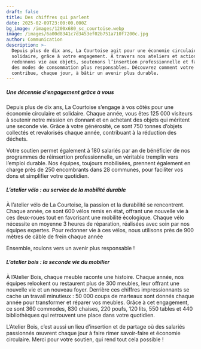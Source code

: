 ```yaml
---
draft: false
title: Des chiffres qui parlent
date: 2025-02-09T23:00:00.000Z
bg_image: /images/1200x680_sc_courtoise.webp
image: /images/6a00d8341c7d3453ef02b751a710f7200c.jpg
author: Communication
description: >-
  Depuis plus de dix ans, La Courtoise agit pour une économie circulaire et
  solidaire, grâce à votre engagement. À travers nos ateliers et actions, nous
  redonnons vie aux objets, soutenons l’insertion professionnelle et favorisons
  des modes de consommation plus responsables. Découvrez comment votre soutien
  contribue, chaque jour, à bâtir un avenir plus durable.
---
```


##### **Une décennie d’engagement grâce à vous**

Depuis plus de dix ans, La Courtoise s’engage à vos côtés pour une économie circulaire et solidaire. Chaque année, vous êtes 125 000 visiteurs à soutenir notre mission en donnant et en achetant des objets qui méritent une seconde vie. Grâce à votre générosité, ce sont 750 tonnes d’objets collectés et revalorisés chaque année, contribuant à la réduction des déchets.

Votre soutien permet également à 180 salariés par an de bénéficier de nos programmes de réinsertion professionnelle, un véritable tremplin vers l’emploi durable. Nos équipes, toujours mobilisées, prennent également en charge près de 250 encombrants dans 28 communes, pour faciliter vos dons et simplifier votre quotidien.

##### **L’atelier vélo : au service de la mobilité durable**

À l’atelier vélo de La Courtoise, la passion et la durabilité se rencontrent. Chaque année, ce sont 600 vélos remis en état, offrant une nouvelle vie à ces deux-roues tout en favorisant une mobilité écologique. Chaque vélo nécessite en moyenne 3 heures de réparation, réalisées avec soin par nos équipes expertes. Pour redonner vie à ces vélos, nous utilisons près de 900 mètres de câble de frein chaque année

Ensemble, roulons vers un avenir plus responsable !

##### **L’atelier bois : la seconde vie du mobilier**

À l’Atelier Bois, chaque meuble raconte une histoire. Chaque année, nos équipes relookent ou restaurent plus de 300 meubles, leur offrant une nouvelle vie et un nouveau foyer. Derrière ces chiffres impressionnants se cache un travail minutieux : 50 000 coups de marteaux sont donnés chaque année pour transformer et réparer vos meubles. Grâce à cet engagement, ce sont 360 commodes, 830 chaises, 220 poufs, 120 lits, 550 tables et 440 bibliothèques qui retrouvent une place dans votre quotidien.

L’Atelier Bois, c’est aussi un lieu d’insertion et de partage où des salariés passionnés œuvrent chaque jour à faire rimer savoir-faire et économie circulaire. Merci pour votre soutien, qui rend tout cela possible !
